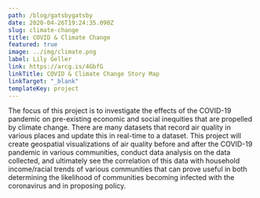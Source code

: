 ```yaml
---
path: /blog/gatsbygatsby
date: 2020-04-26T19:24:35.090Z
slug: climate-change
title: COVID & Climate Change
featured: true
image: ../img/climate.png
label: Lily Geller
link: https://arcg.is/4GbfG
linkTitle: COVID & Climate Change Story Map
linkTarget: "_blank"
templateKey: project
---
```

The focus of this project is to investigate the effects of the COVID-19 pandemic on pre-existing economic and social inequities that are propelled by climate change. There are many datasets that record air quality in various places and update this in real-time to a dataset. This project will create geospatial visualizations of air quality before and after the COVID-19 pandemic in various communities, conduct data analysis on the data collected, and ultimately see the correlation of this data with household income/racial trends of various communities that can prove useful in both determining the likelihood of communities becoming infected with the coronavirus and in proposing policy.